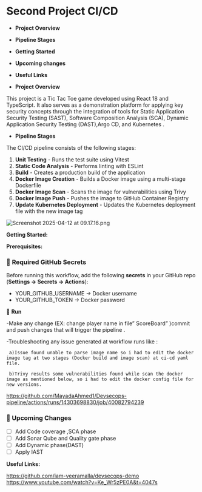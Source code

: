 # Second Project CI/CD

- **Project Overview**
- **Pipeline Stages**
- **Getting Started**
- **Upcoming changes**
- **Useful Links**

- **Project Overview**

This project is a Tic Tac Toe game developed using React 18 and TypeScript. It also serves as a demonstration platform for applying key security concepts through the integration of tools for Static Application Security Testing (SAST), Software Composition Analysis (SCA), Dynamic Application Security Testing (DAST),Argo CD, and Kubernetes .

- **Pipeline Stages**

The CI/CD pipeline consists of the following stages:

1. **Unit Testing** - Runs the test suite using Vitest
2. **Static Code Analysis** - Performs linting with ESLint
3. **Build** - Creates a production build of the application
4. **Docker Image Creation** - Builds a Docker image using a multi-stage Dockerfile
5. **Docker Image Scan** - Scans the image for vulnerabilities using Trivy
6. **Docker Image Push** - Pushes the image to GitHub Container Registry
7. **Update Kubernetes Deployment** - Updates the Kubernetes deployment file with the new image tag

![Screenshot 2025-04-12 at 09.17.16.png](attachment:63ec00f1-e0c8-493e-b4bd-f833e32ebd5c:Screenshot_2025-04-12_at_09.17.16.png)

**Getting Started:**

**Prerequisites:**

### 🔹 **Required GitHub Secrets**

Before running this workflow, add the following **secrets** in your GitHub repo (**Settings → Secrets → Actions**):

- YOUR_GITHUB_USERNAME  → Docker username
- YOUR_GITHUB_TOKEN → Docker password

🔹 **Run**

-Make any change (EX: change player name in file” ScoreBoard” )commit and push changes that will trigger the pipeline .

-Troubleshooting any issue generated at workflow runs like :

     a)Issue found unable to parse image name so i had to edit the docker image tag at two stages (Docker build and image scan) at ci-cd yaml file.

     b)Trivy results some vulnerabilities found while scan the docker image as mentioned below, so i had to edit the docker config file for new versions.

 https://github.com/MayadaAhmed1/Devsecops-pipeline/actions/runs/14303698830/job/40082794239

### 📌 Upcoming Changes

- [ ]  Add Code coverage ,SCA phase
- [ ]  Add Sonar Qube and Quality gate phase
- [ ]  Add Dynamic phase(DAST)
- [ ]  Apply IAST

**Useful Links:**

https://github.com/iam-veeramalla/devsecops-demo
https://www.youtube.com/watch?v=Ke_Wr5zPE0A&t=4047s

